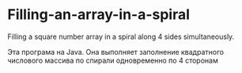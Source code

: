 # Filling-an-array-in-a-spiral
Filling a square number array in a spiral along 4 sides simultaneously.

Эта програма на Java. Она выполняет заполнение квадратного числового массива  по спирали одновременно по 4 сторонам
